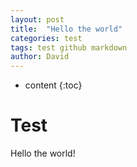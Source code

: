 ```yaml
---
layout: post
title:  "Hello the world"
categories: test
tags: test github markdown
author: David
---
```


* content
{:toc}

# Test
Hello the world!
